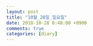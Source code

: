 ```yaml
---
layout: post
title: "10월_28일_일요일"
date: 2018-10-28 0:48:00 +0900
comments: true 
categories: [diary] 
---
```

